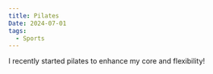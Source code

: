 ```yaml
---
title: Pilates
Date: 2024-07-01
tags:
  - Sports
---
```


I recently started pilates to enhance my core and flexibility!


<!--more-->
